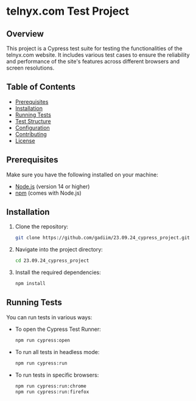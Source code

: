 # telnyx.com Test Project

## Overview

This project is a Cypress test suite for testing the functionalities of the telnyx.com website. It includes various test cases to ensure the reliability and performance of the site's features across different browsers and screen resolutions.
## Table of Contents

- [Prerequisites](#prerequisites)
- [Installation](#installation)
- [Running Tests](#running-tests)
- [Test Structure](#test-structure)
- [Configuration](#configuration)
- [Contributing](#contributing)
- [License](#license)

## Prerequisites

Make sure you have the following installed on your machine:

- [Node.js](https://nodejs.org/) (version 14 or higher)
- [npm](https://www.npmjs.com/get-npm) (comes with Node.js)

## Installation

1. Clone the repository:
   ```bash
   git clone https://github.com/gadiim/23.09.24_cypress_project.git
   ```
2. Navigate into the project directory:
   ```bash
   cd 23.09.24_cypress_project
   ```
3. Install the required dependencies:
   ```bash
   npm install
   ```

## Running Tests

You can run tests in various ways:

- To open the Cypress Test Runner:
   ```bash
   npm run cypress:open
   ```
- To run all tests in headless mode:  
   ```bash
   npm run cypress:run
   ```
- To run tests in specific browsers:
   ```bash
   npm run cypress:run:chrome
   npm run cypress:run:firefox
   ```

   
   
